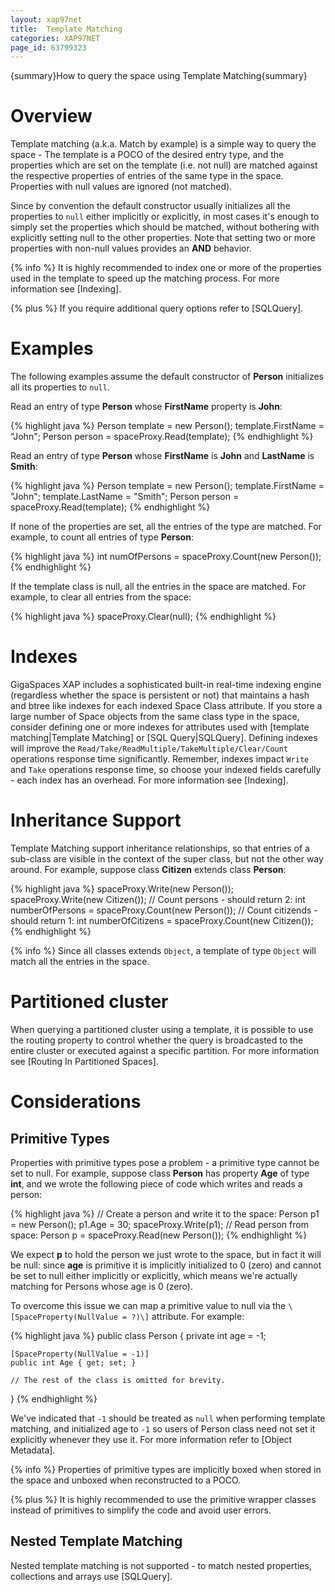 ```yaml
---
layout: xap97net
title:  Template Matching
categories: XAP97NET
page_id: 63799323
---
```


{summary}How to query the space using Template Matching{summary}

# Overview

Template matching (a.k.a. Match by example) is a simple way to query the space - The template is a POCO of the desired entry type, and the properties which are set on the template (i.e. not null) are matched against the respective properties of entries of the same type in the space. Properties with null values are ignored (not matched).

Since by convention the default constructor usually initializes all the properties to `null` either implicitly or explicitly, in most cases it's enough to simply set the properties which should be matched, without bothering with explicitly setting null to the other properties. Note that setting two or more properties with non-null values provides an **AND** behavior.

{% info %} It is highly recommended to index one or more of the properties used in the template to speed up the matching process. For more information see [Indexing].

{% plus %} If you require additional query options refer to [SQLQuery].

# Examples

The following examples assume the default constructor of **Person** initializes all its properties to `null`.

Read an entry of type **Person** whose **FirstName** property is **John**:

{% highlight java %}
Person template = new Person();
template.FirstName = "John";
Person person = spaceProxy.Read(template);
{% endhighlight %}


Read an entry of type **Person** whose **FirstName** is **John** and **LastName** is **Smith**:

{% highlight java %}
Person template = new Person();
template.FirstName = "John";
template.LastName = "Smith";
Person person = spaceProxy.Read(template);
{% endhighlight %}


If none of the properties are set, all the entries of the type are matched. For example, to count all entries of type **Person**:

{% highlight java %}
int numOfPersons = spaceProxy.Count(new Person());
{% endhighlight %}


If the template class is null, all the entries in the space are matched. For example, to clear all entries from the space:

{% highlight java %}
spaceProxy.Clear(null);
{% endhighlight %}


# Indexes

GigaSpaces XAP includes a sophisticated built-in real-time indexing engine (regardless whether the space is persistent or not) that maintains a hash and btree like indexes for each indexed Space Class attribute. If you store a large number of Space objects from the same class type in the space, consider defining one or more indexes for attributes used with [template matching|Template Matching] or [SQL Query|SQLQuery]. Defining indexes will improve the `Read/Take/ReadMultiple/TakeMultiple/Clear/Count` operations response time significantly. Remember, indexes impact `Write` and `Take` operations response time, so choose your indexed fields carefully - each index has an overhead. For more information see [Indexing].

# Inheritance Support

Template Matching support inheritance relationships, so that entries of a sub-class are visible in the context of the super class, but not the other way around.
For example, suppose class **Citizen** extends class **Person**:


{% highlight java %}
spaceProxy.Write(new Person());
spaceProxy.Write(new Citizen());
// Count persons - should return 2:
int numberOfPersons = spaceProxy.Count(new Person());
// Count citizends - should return 1:
int numberOfCitizens = spaceProxy.Count(new Citizen());
{% endhighlight %}


{% info %} Since all classes extends `Object`, a template of type `Object` will match all the entries in the space.

# Partitioned cluster

When querying a partitioned cluster using a template, it is possible to use the routing property to control whether the query is broadcasted to the entire cluster or executed against a specific partition.
For more information see [Routing In Partitioned Spaces].

# Considerations

## Primitive Types

Properties with primitive types pose a problem - a primitive type cannot be set to null. For example, suppose class **Person** has property **Age** of type **int**, and we wrote the following piece of code which writes and reads a person:

{% highlight java %}
// Create a person and write it to the space:
Person p1 = new Person();
p1.Age = 30;
spaceProxy.Write(p1);
// Read person from space:
Person p = spaceProxy.Read(new Person());
{% endhighlight %}


We expect **p** to hold the person we just wrote to the space, but in fact it will be null: since **age** is primitive it is implicitly initialized to 0 (zero) and cannot be set to null either implicitly or explicitly, which means we're actually matching for Persons whose age is 0 (zero).

To overcome this issue we can map a primitive value to null via the `\[SpaceProperty(NullValue = ?)\]` attribute. For example:

{% highlight java %}
public class Person
{
    private int age = -1;

    [SpaceProperty(NullValue = -1)]
    public int Age { get; set; }

    // The rest of the class is omitted for brevity.
}
{% endhighlight %}


We've indicated that `-1` should be treated as `null` when performing template matching, and initialized age to `-1` so users of Person class need not set it explicitly whenever they use it. For more information refer to [Object Metadata].

{% info %} Properties of primitive types are implicitly boxed when stored in the space and unboxed when reconstructed to a POCO.

{% plus %} It is highly recommended to use the  primitive wrapper classes instead of primitives to simplify the code and avoid user errors.

## Nested Template Matching

Nested template matching is not supported - to match nested properties, collections and arrays use [SQLQuery].